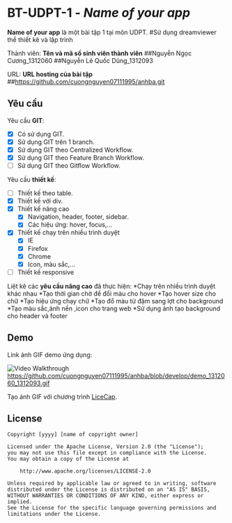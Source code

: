 # BT-UDPT-1 - *Name of your app*

**Name of your app** là một bài tập 1 tại môn UDPT.
       #Sử dụng dreamviewer thể thiết kê và lập trình
          
Thành viên: **Tên và mã số sinh viên thành viên**
        ##Nguyễn Ngọc Cương_1312060
		##Nguyễn Lê Quốc Dũng_1312093

URL: **URL hosting của bài tập**
      ##https://github.com/cuongnguyen07111995/anhba.git

## Yêu cầu

Yêu cầu **GIT**:

* [x] Có sử dụng GIT.
* [x] Sử dụng GIT trên 1 branch.
* [x] Sử dụng GIT theo Centralized Workflow.
* [x] Sử dụng GIT theo Feature Branch Workflow.
* [ ] Sử dụng GIT theo Gitflow Workflow.

Yêu cầu **thiết kế**:

* [ ] Thiết kế theo table.
* [x] Thiết kế với div.
* [x] Thiết kế nâng cao
    * [x] Navigation, header, footer, sidebar.
    * [x] Các hiệu ứng: hover, focus,...
* [x] Thiết kế chạy trên nhiều trình duyệt
    * [x] IE
    * [x] Firefox
    * [x] Chrome
    * [x] Icon, màu sắc,...
* [ ] Thiết kế responsive

Liệt kê các **yêu cầu nâng cao** đã thực hiện:
*Chạy trên nhiều trình duyệt khác nhau
*Tạo thời gian chờ để đổi màu cho hover
*Tạo hover size cho chữ
*Tạo hiệu ứng chạy chữ
*Tạo đổ màu từ đậm sang lợt cho background
*Tạo màu sắc,ảnh nền ,icon cho trang web
*Sử dụng ảnh tạo background cho header và footer


## Demo

Link ảnh GIF demo ứng dụng:

![Video Walkthrough](demo.gif)
https://github.com/cuongnguyen07111995/anhba/blob/develop/demo_1312060_1312093.gif

Tạo ảnh GIF với chương trình [LiceCap](http://www.cockos.com/licecap/).


## License

    Copyright [yyyy] [name of copyright owner]

    Licensed under the Apache License, Version 2.0 (the "License");
    you may not use this file except in compliance with the License.
    You may obtain a copy of the License at

        http://www.apache.org/licenses/LICENSE-2.0

    Unless required by applicable law or agreed to in writing, software
    distributed under the License is distributed on an "AS IS" BASIS,
    WITHOUT WARRANTIES OR CONDITIONS OF ANY KIND, either express or implied.
    See the License for the specific language governing permissions and
    limitations under the License.
